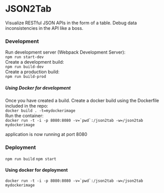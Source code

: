 # JSON2Tab
Visualize RESTful JSON APIs in the form of a table. Debug data inconsistencies in the API like a boss.

### Development
Run development server (Webpack Development Server):<br>
```npm run start-dev```<br>
Create a development build:<br>
```npm run build-dev```<br>
Create a production build:<br>
```npm run build-prod```<br>

##### Using Docker for development
Once you have created a build. Create a docker build using the Dockerfile included in the repo:<br>
```docker build . -t=mydockerimage```<br>
Run the container:<br>
```docker run -t -i -p 8080:8080 -v=`pwd`:/json2tab -w=/json2tab mydockerimage```

application is now running at port 8080

### Deployment
`npm run build`
`npm start`

#### Using docker for deployment<br>
```docker run -t -i -p 8080:8080 -v=`pwd`:/json2tab -w=/json2tab mydockerimage```
